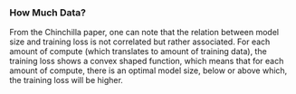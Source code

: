 ### How Much Data?

From the Chinchilla paper, one can note that the relation between model size and training loss is not correlated but rather associated. For each amount of compute (which translates to amount of training data), 
the training loss shows a convex shaped function, which means that for each amount of compute, there is an optimal model size, below or above which, the training loss will be higher.
